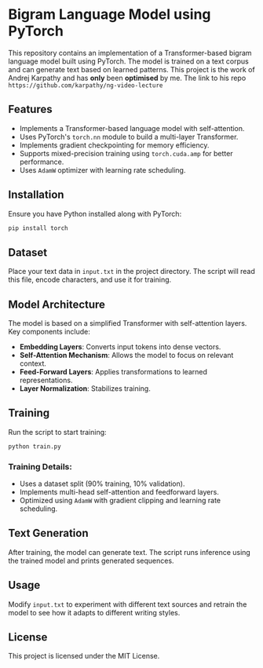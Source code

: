 # Bigram Language Model using PyTorch

This repository contains an implementation of a Transformer-based bigram language model built using PyTorch. The model is trained on a text corpus and can generate text based on learned patterns. This project is the work of Andrej Karpathy and has **only** been **optimised** by me. The link to his repo `https://github.com/karpathy/ng-video-lecture`

## Features
- Implements a Transformer-based language model with self-attention.
- Uses PyTorch's `torch.nn` module to build a multi-layer Transformer.
- Implements gradient checkpointing for memory efficiency.
- Supports mixed-precision training using `torch.cuda.amp` for better performance.
- Uses `AdamW` optimizer with learning rate scheduling.

## Installation
Ensure you have Python installed along with PyTorch:
```bash
pip install torch
```

## Dataset
Place your text data in `input.txt` in the project directory. The script will read this file, encode characters, and use it for training.

## Model Architecture
The model is based on a simplified Transformer with self-attention layers. Key components include:
- **Embedding Layers**: Converts input tokens into dense vectors.
- **Self-Attention Mechanism**: Allows the model to focus on relevant context.
- **Feed-Forward Layers**: Applies transformations to learned representations.
- **Layer Normalization**: Stabilizes training.

## Training
Run the script to start training:
```bash
python train.py
```

### Training Details:
- Uses a dataset split (90% training, 10% validation).
- Implements multi-head self-attention and feedforward layers.
- Optimized using `AdamW` with gradient clipping and learning rate scheduling.

## Text Generation
After training, the model can generate text. The script runs inference using the trained model and prints generated sequences.

## Usage
Modify `input.txt` to experiment with different text sources and retrain the model to see how it adapts to different writing styles.

## License
This project is licensed under the MIT License.
